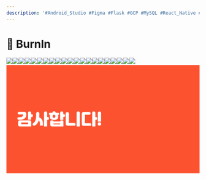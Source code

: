 ```yaml
---
description: '#Android_Studio #Figma #Flask #GCP #MySQL #React_Native #SQL'
---
```


# 👟 BurnIn

![](<../../../../.gitbook/assets/BurnIN최종발표 01 (1).png>)![](<../../../../.gitbook/assets/BurnIN최종발표 02 (1).png>)![](<../../../../.gitbook/assets/BurnIN최종발표 03 (1).png>)![](<../../../../.gitbook/assets/BurnIN최종발표 04.png>)![](<../../../../.gitbook/assets/BurnIN최종발표 05.png>)![](<../../../../.gitbook/assets/BurnIN최종발표 06 (1).png>)![](<../../../../.gitbook/assets/BurnIN최종발표 07.png>)![](<../../../../.gitbook/assets/BurnIN최종발표 08.png>)![](<../../../../.gitbook/assets/BurnIN최종발표 09.png>)![](<../../../../.gitbook/assets/BurnIN최종발표 10.png>)![](<../../../../.gitbook/assets/BurnIN최종발표 11.png>)![](<../../../../.gitbook/assets/BurnIN최종발표 12.png>)![](<../../../../.gitbook/assets/BurnIN최종발표 13.png>)![](<../../../../.gitbook/assets/BurnIN최종발표 14 (1).png>)![](<../../../../.gitbook/assets/BurnIN최종발표 15.png>)![](<../../../../.gitbook/assets/BurnIN최종발표 16 (1).png>)![](<../../../../.gitbook/assets/BurnIN최종발표 17.png>)![](<../../../../.gitbook/assets/BurnIN최종발표 18 (1).png>)![](<../../../../.gitbook/assets/BurnIN최종발표 19 (1).png>)![](<../../../../.gitbook/assets/BurnIN최종발표 20.png>)![](<../../../../.gitbook/assets/BurnIN최종발표 21 (1).png>)![](<../../../../.gitbook/assets/image (42).png>)
